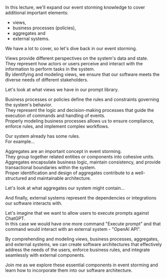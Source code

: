 In this lecture, we'll expand our event storming knowledge to cover additional important elements:

* views,
* business processes (policies),
* aggregates and
* external systems.

We have a lot to cover, so let's dive back in our event storming.

Views provide different perspectives on the system's data and state.  
They represent how actors or users perceive and interact with the information to perform tasks in the system.  
By identifying and modeling views, we ensure that our software meets the diverse needs of different
stakeholders.

Let's look at what views we have in our prompt library.

Business processes or policies define the rules and constraints governing the system's behavior.  
They represent the logic and decision-making processes that guide the execution of commands and handling of
events.  
Properly modeling business processes allows us to ensure compliance, enforce rules, and implement complex
workflows.

Our system already has some rules.  
For example...

Aggregates are an important concept in event storming.  
They group together related entities or components into cohesive units.  
Aggregates encapsulate business logic, maintain consistency, and provide transactional boundaries within
the system.  
Proper identification and design of aggregates contribute to a well-structured and maintainable architecture.

Let's look at what aggregates our system might contain...

And finally, external systems represent the dependencies or integrations our software interacts with.  

Let's imagine that we want to allow users to execute prompts against ChatGPT.  
In this case we would have one more command "Execute prompt" and that command would interact with an
external system - "OpenAI API".

By comprehending and modeling views, business processes, aggregates, and external systems, we can create software architectures that effectively address the needs of the users, enforce business rules, and integrate seamlessly with external components.

Join me as we explore these essential components in event storming and learn how to incorporate them into our software architecture.